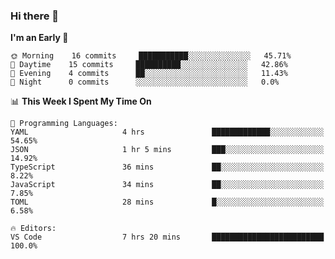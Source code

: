 ### Hi there 👋

<!--
**alexanderniebuhr/alexanderniebuhr** is a ✨ _special_ ✨ repository because its `README.md` (this file) appears on your GitHub profile.

Here are some ideas to get you started:

- 🔭 I’m currently working on ...
- 🌱 I’m currently learning ...
- 👯 I’m looking to collaborate on ...
- 🤔 I’m looking for help with ...
- 💬 Ask me about ...
- 📫 How to reach me: ...
- 😄 Pronouns: ...
- ⚡ Fun fact: ...
-->

<!--START_SECTION:waka-->
**I'm an Early 🐤** 

```text
🌞 Morning    16 commits     ███████████░░░░░░░░░░░░░░   45.71% 
🌆 Daytime    15 commits     ██████████░░░░░░░░░░░░░░░   42.86% 
🌃 Evening    4 commits      ██░░░░░░░░░░░░░░░░░░░░░░░   11.43% 
🌙 Night      0 commits      ░░░░░░░░░░░░░░░░░░░░░░░░░   0.0%

```


📊 **This Week I Spent My Time On** 

```text
💬 Programming Languages: 
YAML                     4 hrs               █████████████░░░░░░░░░░░░   54.65% 
JSON                     1 hr 5 mins         ███░░░░░░░░░░░░░░░░░░░░░░   14.92% 
TypeScript               36 mins             ██░░░░░░░░░░░░░░░░░░░░░░░   8.22% 
JavaScript               34 mins             ██░░░░░░░░░░░░░░░░░░░░░░░   7.85% 
TOML                     28 mins             █░░░░░░░░░░░░░░░░░░░░░░░░   6.58%

🔥 Editors: 
VS Code                  7 hrs 20 mins       █████████████████████████   100.0%

```


<!--END_SECTION:waka-->
